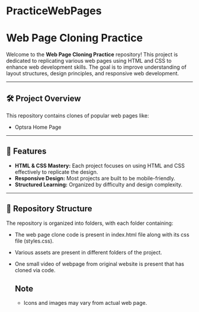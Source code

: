 # PracticeWebPages

# Web Page Cloning Practice

Welcome to the **Web Page Cloning Practice** repository! This project is dedicated to replicating various web pages using HTML and CSS to enhance web development skills. The goal is to improve understanding of layout structures, design principles, and responsive web development.

---

## 🛠️ Project Overview

This repository contains clones of popular web pages like:

- Optsra Home Page
  
---

## 🌟 Features

- **HTML & CSS Mastery:** Each project focuses on using HTML and CSS effectively to replicate the design.
- **Responsive Design:** Most projects are built to be mobile-friendly.
- **Structured Learning:** Organized by difficulty and design complexity.

---

## 📂 Repository Structure

The repository is organized into folders, with each folder containing:

- The web page clone code is present in index.html file along with its css file (styles.css).
- Various assets are present in different folders of the project.
- One small video of webpage from original website is present that has cloned via code.

  
  ## Note

  - Icons and images may vary from actual web page.

  


